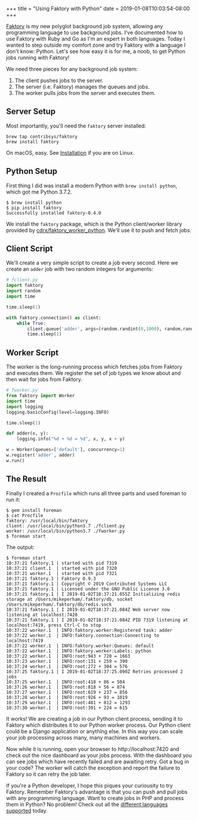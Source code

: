 +++
title = "Using Faktory with Python"
date = 2019-01-08T10:03:54-08:00
+++

[Faktory](https://github.com/contribsys/faktory) is my new polyglot background job system, allowing any programming
language to use background jobs.  I've documented how to
use Faktory with Ruby and Go as I'm an expert in both languages.
Today I wanted to step outside my comfort zone and try Faktory with a
language I don't know: Python.  Let's see how easy it is for me, a noob,
to get Python jobs running with Faktory!

We need three pieces for any background job system:

1. The client pushes jobs to the server.
2. The server (i.e. Faktory) manages the queues and jobs.
3. The worker pulls jobs from the server and executes them.

## Server Setup

Most importantly, you'll need the `faktory` server installed:

    brew tap contribsys/faktory
    brew install faktory

On macOS, easy.
See [Installation](https://github.com/contribsys/faktory/wiki/Installation) if you are on Linux.

## Python Setup

First thing I did was install a modern Python with `brew install
python`, which got me Python 3.7.2.

    $ brew install python
    $ pip install faktory
    Successfully installed faktory-0.4.0

We install the `faktory` package, which is the Python client/worker library
provided by [cdrx/faktory_worker_python](https://github.com/crdx/faktory_worker_python).
We'll use it to push and fetch jobs.

## Client Script

We'll create a very simple script to create a job every second.  Here we
create an `adder` job with two random integers for arguments:

```python
# fclient.py
import faktory
import random
import time

time.sleep(1)

with faktory.connection() as client:
    while True:
        client.queue('adder', args=(random.randint(0,1000), random.randint(0,1000)))
        time.sleep(1)
```

## Worker Script

The worker is the long-running process which fetches jobs from Faktory and
executes them.  We register the set of job types we know about and then
wait for jobs from Faktory.

```python
# fworker.py
from faktory import Worker
import time
import logging
logging.basicConfig(level=logging.INFO)

time.sleep(1)

def adder(x, y):
    logging.info("%d + %d = %d", x, y, x + y)

w = Worker(queues=['default'], concurrency=1)
w.register('adder', adder)
w.run()
```

## The Result

Finally I created a `Procfile` which runs all three parts and used
foreman to run it:

```
$ gem install foreman
$ cat Procfile
faktory: /usr/local/bin/faktory
client: /usr/local/bin/python3.7 ./fclient.py
worker: /usr/local/bin/python3.7 ./fworker.py
$ foreman start
```

The output:

```
$ foreman start
10:37:21 faktory.1 | started with pid 7319
10:37:21 client.1  | started with pid 7320
10:37:21 worker.1  | started with pid 7321
10:37:21 faktory.1 | Faktory 0.9.3
10:37:21 faktory.1 | Copyright © 2019 Contributed Systems LLC
10:37:21 faktory.1 | Licensed under the GNU Public License 3.0
10:37:21 faktory.1 | I 2019-01-02T18:37:21.055Z Initializing redis storage at /Users/mikeperham/.faktory/db, socket /Users/mikeperham/.faktory/db/redis.sock
10:37:21 faktory.1 | I 2019-01-02T18:37:21.084Z Web server now listening at localhost:7420
10:37:21 faktory.1 | I 2019-01-02T18:37:21.084Z PID 7319 listening at localhost:7419, press Ctrl-C to stop
10:37:22 worker.1  | INFO:faktory.worker:Registered task: adder
10:37:22 worker.1  | INFO:faktory.connection:Connecting to localhost:7419
10:37:22 worker.1  | INFO:faktory.worker:Queues: default
10:37:22 worker.1  | INFO:faktory.worker:Labels: python
10:37:22 worker.1  | INFO:root:943 + 720 = 1663
10:37:23 worker.1  | INFO:root:131 + 259 = 390
10:37:24 worker.1  | INFO:root:272 + 304 = 576
10:37:25 faktory.1 | I 2019-01-02T18:37:25.090Z Retries processed 2 jobs
10:37:25 worker.1  | INFO:root:418 + 86 = 504
10:37:26 worker.1  | INFO:root:818 + 56 = 874
10:37:27 worker.1  | INFO:root:619 + 237 = 856
10:37:28 worker.1  | INFO:root:926 + 93 = 1019
10:37:29 worker.1  | INFO:root:481 + 812 = 1293
10:37:30 worker.1  | INFO:root:391 + 224 = 615
```

It works!
We are creating a job in our Python client process, sending it to Faktory which distributes it to our Python worker process.
Our Python client could be a Django application or anything else.
In this way you can scale your job processing across many, many machines and workers.

Now while it is running, open your browser to http://localhost:7420
and check out the nice dashboard as your jobs process.
With the dashboard you can see jobs which have recently failed and are awaiting retry.
Got a bug in your code?
The worker will catch the exception and report the failure to Faktory so it can retry the job later.

If you're a Python developer, I hope this piques your curiousity to try Faktory.
Remember Faktory's advantage is that you can push and pull jobs with any programming language.
Want to create jobs in PHP and process them in Python?
No problem!
Check out all the [different languages supported](https://github.com/contribsys/faktory/wiki/Related-Projects#language-bindings) today.
